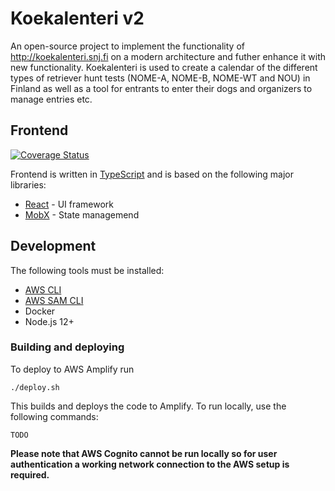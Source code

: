 # Koekalenteri v2

An open-source project to implement the functionality of <http://koekalenteri.snj.fi> on a modern architecture and futher enhance it with new functionality. Koekalenteri is used to create a calendar of the different types of retriever hunt tests (NOME-A, NOME-B, NOME-WT and NOU) in Finland as well as a tool for entrants to enter their dogs and organizers to manage entries etc.

## Frontend

[![Coverage Status](https://coveralls.io/repos/github/koekalenteri/koekalenteri/badge.svg)](https://coveralls.io/github/koekalenteri/koekalenteri)

Frontend is written in [TypeScript](https://www.typescriptlang.org/) and is based on the following major libraries:

* [React](https://reactjs.org) - UI framework
* [MobX](https://mobx.js.org/) - State managemend

## Development

The following tools must be installed:

* [AWS CLI](https://aws.amazon.com/cli/)
* [AWS SAM CLI](https://docs.aws.amazon.com/serverless-application-model/latest/developerguide/what-is-sam.html)
* Docker
* Node.js 12+

### Building and deploying

To deploy to AWS Amplify run

    ./deploy.sh

This builds and deploys the code to Amplify. To run locally, use the following commands:

    TODO

**Please note that AWS Cognito cannot be run locally so for user authentication a working network connection to the AWS setup is required.**